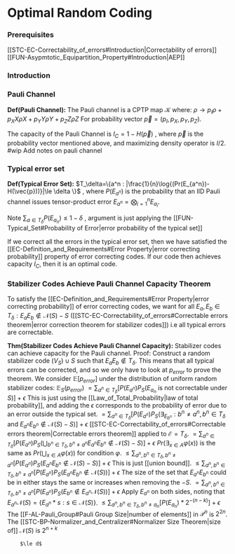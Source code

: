 # Optimal Random Coding
### Prerequisites
[[STC-EC-Correctability_of_errors#Introduction|Correctability of errors]]
[[FUN-Asypmtotic_Equipartition_Property#Introduction|AEP]]

### Introduction

### Pauli Channel
**Def(Pauli Channel):** The Pauli channel is a CPTP map $\mathcal{K}$ where:
	$\rho\to p_I\rho+p_XX\rho X+p_Y Y\rho Y + p_Z Z \rho Z$
	For probability vector $\vec{p}=(p_I,p_X,p_Y,p_Z)$.

The capacity of the Pauli Channel is $I_C= 1-H(\vec{p})$ , where $\vec{p}$ is the probability vector mentioned above, and maximizing density operator is $I/2$.
#wip Add notes on pauli channel

### Typical error set
**Def(Typical Error Set):** $T_\delta=\{a^n : |\frac{1}{n}\log{(Pr(E_{a^n})-H(\vec{p}))}|\le \delta \}$ , where $P(E_{a^n})$ is the probability that an IID Pauli channel issues tensor-product error $E_{a^n}=\bigotimes_{i=1}^{n}E_{a_i}$.

Note $\sum_{a\in T_\delta}{P(E_{a_n})} \le1-\delta$ , argument is just applying the [[FUN-Typical_Set#Probability of Error|error probability of the typical set]]

If we correct all the errors in the typical error set, then we have satisfied the [[EC-Definition_and_Requirements#Error Property|error correcting probability]] property of error correcting codes. If our code then achieves capacity $I_C$, then it is an optimal code.

### Stabilizer Codes Achieve Pauli Channel Capacity Theorem 
To satisfy the [[EC-Definition_and_Requirements#Error Property|error correcting probability]] of error correcting codes, we want for all $E_a, E_b \in T_\delta: E_a E_b \notin \mathcal{N}(S)-S$ ([[STC-EC-Correctability_of_errors#Correctable errors theorem|error correction theorem for stabilizer codes]]) i.e all typical errors are correctable.

**Thm(Stabilizer Codes Achieve Pauli Channel Capacity):** Stabilizer codes can achieve capacity for the Pauli channel.
	Proof: Construct a random stabilizer code $(V_S)\cup S$ such that $E_a E_b \notin T_\delta$. This means that all typical errors can be corrected, and so we only have to look at $p_{error}$ to prove the theorem. We consider $\mathbb{E}[p_{error}]$ under the distribution of uniform random stabilizer codes:
	$\mathbb{E}_S(p_{error})$
		$=\sum_{a^n \in T_\delta}{[P(E_{a^n})P_S(E_{a_n} \text{ is not correctable under } S)}]+\epsilon$ 
			This is just using the [[Law_of_Total_Probability|law of total probability]], and adding the $\epsilon$ corresponds to the probability of error due to an error outside the typical set.
		$=\sum_{a^n\in T_\delta}[P(E_{a^n})P_S(\exists_{E_{b^n}} : b^n \ne a^n, b^n \in T_\delta \text{ and } E_{a^n}E_{b^n} \notin \mathcal{N}(S)-S )] + \epsilon$ 
			[[STC-EC-Correctability_of_errors#Correctable errors theorem|Correctable errors theorem]] applied to $\mathcal{E}=T_\delta$.
		$=\sum_{a^n\in T_\delta}[P(E_{a^n})P_S(\bigcup_{b^n \in T_\delta, b^n\ne a^n}  E_{a^n}E_{b^n} \notin \mathcal{N}(S)-S )] + \epsilon$
			 $Pr(\exists_{x\in A} \varphi(x))$ is the same as $Pr(\bigcup_{x\in A} \varphi(x))$ for condition $\varphi$.
		$\le \sum_{a^n,b^n \in T_\delta, b^n \ne a^n} [P(E_{a^n})P_S( E_{a^n}E_{b^n} \notin \mathcal{N}(S)-S )] + \epsilon$
			This is just [[union bound]].
		$\le \sum_{a^n,b^n \in T_\delta, b^n \ne a^n} [P(E_{a^n})P_S( E_{a^n}E_{b^n} \notin \mathcal{N}(S))] + \epsilon$
			The size of the set that $E_{a^n} E_{b^n}$ could be in either stays the same or increases when removing the $-S$.
		$= \sum_{a^n,b^n \in T_\delta, b^n \ne a^n} [P(E_{a^n})P_S( E_{b^n} \notin E_{a^n}\mathcal{N}(S))] + \epsilon$
			Apply $E_{a^n}$ on both sides, noting that $E_{a^n}\mathcal{N}(S)=\{E_{a^n} * s : s \in \mathcal{N}(S)\}$.
		$\le \sum_{a^n,b^n \in T_\delta, b^n \ne a_n} [P(E_{a_n})*2^{-(n-k)} ]+\epsilon$
			The [[F-AL-Pauli_Group#Pauli Group Size|number of elements]] in $\mathcal{P}^n$ is $2^{2n}$. 
			The [[STC-BP-Normalizer_and_Centralizer#Normalizer Size Theorem|size of]] $\mathcal{N}(S)$ is $2^{n+k}$
			
		$\le d$
		